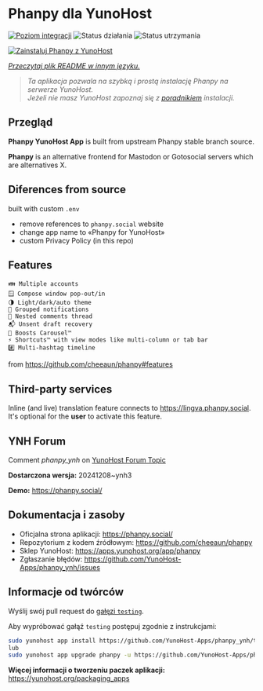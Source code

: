 <!--
To README zostało automatycznie wygenerowane przez <https://github.com/YunoHost/apps/tree/master/tools/readme_generator>
Nie powinno być ono edytowane ręcznie.
-->

# Phanpy dla YunoHost

[![Poziom integracji](https://apps.yunohost.org/badge/integration/phanpy)](https://ci-apps.yunohost.org/ci/apps/phanpy/)
![Status działania](https://apps.yunohost.org/badge/state/phanpy)
![Status utrzymania](https://apps.yunohost.org/badge/maintained/phanpy)

[![Zainstaluj Phanpy z YunoHost](https://install-app.yunohost.org/install-with-yunohost.svg)](https://install-app.yunohost.org/?app=phanpy)

*[Przeczytaj plik README w innym języku.](./ALL_README.md)*

> *Ta aplikacja pozwala na szybką i prostą instalację Phanpy na serwerze YunoHost.*  
> *Jeżeli nie masz YunoHost zapoznaj się z [poradnikiem](https://yunohost.org/install) instalacji.*

## Przegląd

**Phanpy YunoHost App** is built from upstream Phanpy stable branch source.

**Phanpy** is an alternative frontend for Mastodon or Gotosocial servers which are alternatives X.


## Diferences from source

built with custom `.env`

* remove references to `phanpy.social` website
* change app name to «Phanpy for YunoHost»
* custom Privacy Policy (in this repo)

## Features

    👪 Multiple accounts
    🪟 Compose window pop-out/in
    🌗 Light/dark/auto theme
    🔔 Grouped notifications
    🪺 Nested comments thread
    📬 Unsent draft recovery
    🎠 Boosts Carousel™️
    ⚡ Shortcuts™️ with view modes like multi-column or tab bar
    #️⃣ Multi-hashtag timeline

from <https://github.com/cheeaun/phanpy#features>

## Third-party services

Inline (and live) translation feature connects to <https://lingva.phanpy.social>. It's optional for the **user** to activate this feature.

## YNH Forum

Comment *phanpy_ynh* on [YunoHost Forum Topic](https://forum.yunohost.org/t/phanpy-a-minimalistic-opinionated-fediverse-web-client/32095)



**Dostarczona wersja:** 20241208~ynh3

**Demo:** <https://phanpy.social/>
## Dokumentacja i zasoby

- Oficjalna strona aplikacji: <https://phanpy.social/>
- Repozytorium z kodem źródłowym: <https://github.com/cheeaun/phanpy>
- Sklep YunoHost: <https://apps.yunohost.org/app/phanpy>
- Zgłaszanie błędów: <https://github.com/YunoHost-Apps/phanpy_ynh/issues>

## Informacje od twórców

Wyślij swój pull request do [gałęzi `testing`](https://github.com/YunoHost-Apps/phanpy_ynh/tree/testing).

Aby wypróbować gałąź `testing` postępuj zgodnie z instrukcjami:

```bash
sudo yunohost app install https://github.com/YunoHost-Apps/phanpy_ynh/tree/testing --debug
lub
sudo yunohost app upgrade phanpy -u https://github.com/YunoHost-Apps/phanpy_ynh/tree/testing --debug
```

**Więcej informacji o tworzeniu paczek aplikacji:** <https://yunohost.org/packaging_apps>
